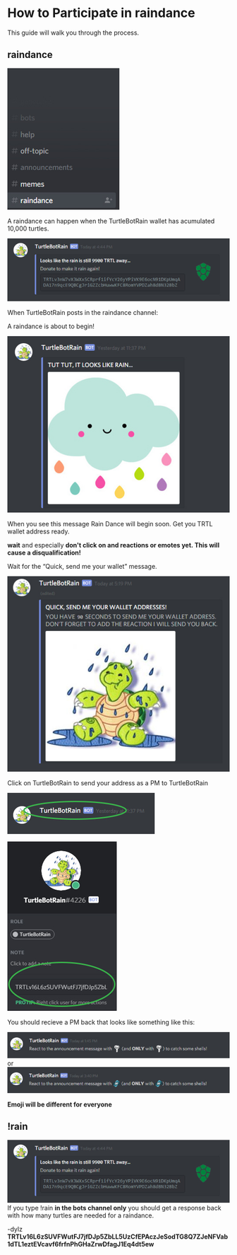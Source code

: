 # How to Participate in raindance

This guide will walk you through the process.

## raindance

![file explorer](images/raindance/rain1.jpg)

A raindance can happen when the TurtleBotRain wallet has acumulated 10,000 turtles.

![file explorer](images/raindance/forecast.jpg)

When TurtleBotRain posts in the raindance channel:

A raindance is about to begin!

![file explorer](images/raindance/tuttut.jpg)

When you see this message Rain Dance will begin soon. 
Get you TRTL wallet address ready.

**wait** and especially **don't click on and reactions or emotes yet. This will cause a disqualification!**

Wait for the “Quick, send me your wallet” message.

![file explorer](images/raindance/quick_rain.jpg)

Click on TurtleBotRain to send your address as a PM to TurtleBotRain 

![file explorer](images/raindance/turtlebotrain.jpg)

![file explorer](images/raindance/pm_bot.jpg)

You should recieve a PM back that looks like something like this:

![file explorer](images/raindance/respo1.jpg)
or
![file explorer](images/raindance/respo2.jpg)

**Emoji will be different for everyone**





## !rain

![file explorer](images/raindance/forecast.jpg)
If you type !rain **in the bots channel only** you should get a response back with how many turtles are needed for a raindance.



-dylz
**TRTLv16L6zSUVFWutFJ7jfDJp5ZbLL5UzCfEPAczJeSodTG8Q7ZJeNFVab1dTL1eztEVcavf6frfnPhGHaZrwDfagJ1Eq4dt5ew**
